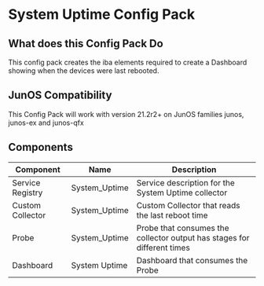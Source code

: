 # System Uptime Config Pack

## What does this Config Pack Do

This config pack creates the iba elements required to create a Dashboard showing when the devices were last rebooted.

## JunOS Compatibility
This Config Pack will work with version 21.2r2+ on JunOS families junos, junos-ex and junos-qfx

## Components

| Component | Name          | Description                                                             |
|-----------|---------------|-------------------------------------------------------------------------|
|Service Registry | System_Uptime | Service description for the System Uptime collector                     |
|Custom Collector| System_Uptime | Custom Collector that reads the last reboot time                        |
|Probe| System_Uptime | Probe that consumes the collector output has stages for different times |
|Dashboard| System Uptime | Dashboard that consumes the Probe                                       |                                              |

